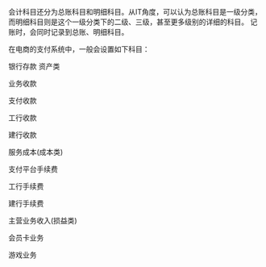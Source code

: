 





会计科目还分为总账科目和明细科目。从IT角度，可以认为总账科目是一级分类，而明细科目则是这个一级分类下的二级、三级，甚至更多级别的详细的科目。 记账时，会同时记录到总账、明细科目。 



在电商的支付系统中，一般会设置如下科目：

银行存款 资产类



业务收款

支付收款

工行收款

建行收款



服务成本(成本类)



支付平台手续费

工行手续费

建行手续费



主营业务收入(损益类)

会员卡业务

游戏业务







